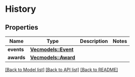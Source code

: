 # History

## Properties

Name | Type | Description | Notes
------------ | ------------- | ------------- | -------------
**events** | [**Vec<models::Event>**](Event.md) |  | 
**awards** | [**Vec<models::Award>**](Award.md) |  | 

[[Back to Model list]](../README.md#documentation-for-models) [[Back to API list]](../README.md#documentation-for-api-endpoints) [[Back to README]](../README.md)


